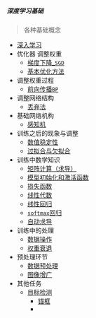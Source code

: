 ##### 深度学习基础

> 各种基础概念

* [深入学习](./1_深入学习.md)
* 优化器 调整权重
  * [梯度下降_`SGD`](./2_梯度下降_神经网络学习.md)
  * [基本优化方法](./基本优化方法.md)
* 调整权重过程
  * [前向传播`BP`](./3_BP.md)
* 调整网络结构
  * [丢弃法](./丢弃法.md)
* 基础网络机构
  * [感知机](./感知机.md)
* 训练之后的现象与调整
  * [数值稳定性](./数值稳定性.md)
  * [过拟合与欠拟合](./过拟合与欠拟合.md)
* 训练中数学知识
  * [矩阵计算（求导）](./矩阵计算（求导）.md)
  * [模型初始化和激活函数](./数值稳定性-模型初始化和激活函数.md)
  * [损失函数](./损失函数.md)
  * [线性代数](./线性代数.md)
  * [线性回归](./线性回归.md)
  * [`softmax`回归](./softmax回归.md)
  * [自动求导](./自动求导.md)
* 训练中的处理
  * [数据操作](./数据操作.md)
  * [权重衰退](./权重衰退.md)
* 预处理环节
  * [数据预处理](./数据预处理.md)
  * [图像增广](./图像增广.md)
* 其他任务
  * [目标检测](./object_detect.md)
    * [锚框](./anchor.md)
    * 

